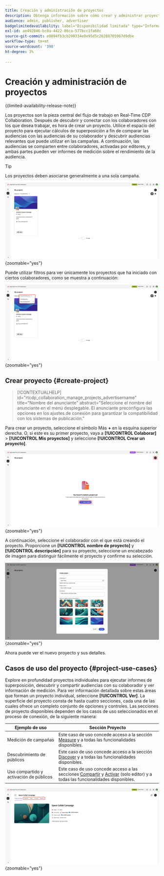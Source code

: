 ```yaml
---
title: Creación y administración de proyectos
description: Obtenga información sobre cómo crear y administrar proyectos en Adobe Real-Time CDP Collaboration
audience: admin, publisher, advertiser
badgelimitedavailability: label="Disponibilidad limitada" type="Informative" url="https://helpx.adobe.com/es/legal/product-descriptions/real-time-customer-data-platform-collaboration.html newtab=true"
exl-id: ae492846-bc0a-4422-86ca-577bcc1fa60c
source-git-commit: e0894fb3cb290334e0e95d5c26288705967d9dbe
workflow-type: tm+mt
source-wordcount: '398'
ht-degree: 3%

---
```


# Creación y administración de proyectos

{{limited-availability-release-note}}

Los proyectos son la pieza central del flujo de trabajo en Real-Time CDP Collaboration. Después de descubrir y conectar con los colaboradores con los que desea trabajar, es hora de crear un proyecto. Utilice el espacio del proyecto para ejecutar cálculos de superposición a fin de comparar las audiencias con las audiencias de su colaborador y descubrir audiencias relevantes que puede utilizar en las campañas. A continuación, las audiencias se comparten entre colaboradores, activadas por editores, y ambas partes pueden ver informes de medición sobre el rendimiento de la audiencia.

>[!TIP]
>
>Los proyectos deben asociarse generalmente a una sola campaña.

![Vista de todos los proyectos sin filtrar.](/help/assets/collaborate/manage-view-projects/projects-overview-page.png){zoomable="yes"}

Puede utilizar filtros para ver únicamente los proyectos que ha iniciado con ciertos colaboradores, como se muestra a continuación:

![Vista filtrada de proyectos con un solo colaborador.](/help/assets/collaborate/manage-view-projects/filtered-project-view.png){zoomable="yes"}

## Crear proyecto {#create-project}

>[!CONTEXTUALHELP]
>id="rtcdp_collaboration_manage_projects_advertisername"
>title="Nombre del anunciante"
>abstract="Seleccione el nombre del anunciante en el menú desplegable. El anunciante preconfigura las opciones en los ajustes de conexión para garantizar la compatibilidad con los sistemas de publicación."

Para crear un proyecto, seleccione el símbolo Más **+** en la esquina superior derecha. O, si este es su primer proyecto, vaya a **[!UICONTROL Colaborar]** > **[!UICONTROL Mis proyectos]** y seleccione **[!UICONTROL Crear un proyecto]**.

![Seleccione el símbolo más o cree un proyecto para configurar un nuevo proyecto.](/help/assets/collaborate/manage-view-projects/create-project.png){zoomable="yes"}

A continuación, seleccione el colaborador con el que está creando el proyecto. Proporcione un **[!UICONTROL nombre de proyecto]** y **[!UICONTROL descripción]** para su proyecto, seleccione un encabezado de imagen para distinguir fácilmente el proyecto y confirme su selección.

![Opciones requeridas para configurar un nuevo proyecto](/help/assets/collaborate/manage-view-projects/create-project-required-info.png){zoomable="yes"}

Ahora puede ver el nuevo proyecto y sus detalles.

## Casos de uso del proyecto {#project-use-cases}

Explore en profundidad proyectos individuales para ejecutar informes de superposición, descubrir y compartir audiencias con su colaborador y ver información de medición. Para ver información detallada sobre estas áreas que forman un proyecto individual, seleccione **[!UICONTROL Ver]**. La superficie del proyecto consta de hasta cuatro secciones, cada una de las cuales ofrece un completo conjunto de opciones y controles. Las secciones de proyecto disponibles dependen de los casos de uso seleccionados en el proceso de conexión, de la siguiente manera:

| Ejemplo de uso | Sección Proyecto |
| --- | --- |
| Medición de campañas | Este caso de uso concede acceso a la sección [Measure](/help/guide/collaborate/measure.md) y a todas las funcionalidades disponibles. |
| Descubrimiento de públicos | Este caso de uso concede acceso a la sección [Discover](/help/guide/collaborate/discover.md) y a todas las funcionalidades disponibles. |
| Uso compartido y activación de públicos | Este caso de uso concede acceso a las secciones [Compartir](/help/guide/collaborate/share.md) y [Activar](/help/guide/collaborate/activate.md) (solo editor) y a todas las funcionalidades disponibles. |

![Vista de proyecto con las secciones disponibles resaltadas.](/help/assets/collaborate/manage-view-projects/project-sections.png){zoomable="yes"}

